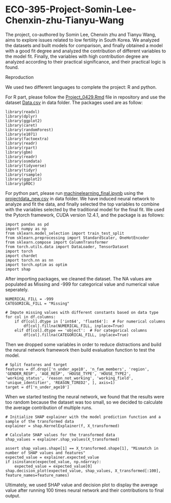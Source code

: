# ECO-395-Project-Somin-Lee-Chenxin-zhu-Tianyu-Wang
The project, co-authored by Somin Lee, Chenxin zhu and Tianyu Wang, aims to explore issues related to low fertility in South Korea. We analyzed the datasets and built models for comparison, and finally obtained a model with a good fit degree and analyzed the contribution of different variables to the model fit. Finally, the variables with high contribution degree are analyzed according to their practical significance, and their practical logic is found.

Reproduction

We used two different languages to complete the project: R and python. 

For R part, please follow the [Project_0429.Rmd](./data/Project_0429.Rmd) file in repository and use the dataset [Data.csv](./data/Data.csv) in data folder. The packages used are as follow:
```
library(readxl)
library(dplyr)
library(ggplot2)
library(caret)
library(randomForest)
library(e1071)
library(factoextra)
library(readr)
library(rpart)
library(gbm)
library(readr)
library(osmdata)
library(tidyverse)
library(tidyr)
library(rsample) 
library(ggplot2)
library(pROC)
```



For python part, please run [machinelearning_final.ipynb](./Neuralnetwork/machinelearning_final.ipynb) using the [projectdata_new.csv](./data/projectdata_new.csv) in data folder. We have induced neural network to analyze and fit the data, and finally selected the top variables to combine with the variables selected by the traditional model for the final fit. We used the Pytorch framework, CUDA version 12.4.1, and the package is as follows:
```
import pandas as pd
import numpy as np
from sklearn.model_selection import train_test_split
from sklearn.preprocessing import StandardScaler, OneHotEncoder
from sklearn.compose import ColumnTransformer
from torch.utils.data import DataLoader, TensorDataset
import torch
import chardet
import torch.nn as nn
import torch.optim as optim
import shap
```
After importing packages, we cleaned the dataset. The NA values are populated as Missing and -999 for categorical value and numerical value seperately.
```
NUMERICAL_FILL = -999
CATEGORICAL_FILL = "Missing"

# Impute missing values with different constants based on data type
for col in df.columns:
    if df[col].dtype in ['int64', 'float64']:  # For numerical columns
        df[col].fillna(NUMERICAL_FILL, inplace=True)
    elif df[col].dtype == 'object':  # For categorical columns
        df[col].fillna(CATEGORICAL_FILL, inplace=True)
```
Then we dropped some variables in order to reduce distractions and build the neural network framework then build evaluation function to test the model.
```
# Split features and target
features = df.drop(['n_under_age10', 'n_fam_members', 'region', 'GENDER_RESP', 'AGE_RESP', 'HOUSE_TYPE', 'HOUSE_TYPE2', 'working_status', 'reason_not_working', 'working_field', 'unique_identifier', 'REASON_TIRED2', ], axis=1)
target = df['n_under_age10']
```

When we started testing the neural network, we found that the results were too random because the dataset was too small, so we decided to calculate the average contribution of multiple runs.
```
# Initialize SHAP explainer with the model prediction function and a sample of the transformed data
explainer = shap.KernelExplainer(f, X_transformed)

# Calculate SHAP values for the transformed data
shap_values = explainer.shap_values(X_transformed)

assert shap_values.shape[1] == X_transformed.shape[1], "Mismatch in number of SHAP values and features"
expected_value = explainer.expected_value
if isinstance(expected_value, np.ndarray):
    expected_value = expected_value[0] 
shap.decision_plot(expected_value, shap_values, X_transformed[:100], feature_names=feature_names)
```

Ultimately, we used SHAP value and decision plot to display the average value after running 100 times neural network and their contributions to final output.
